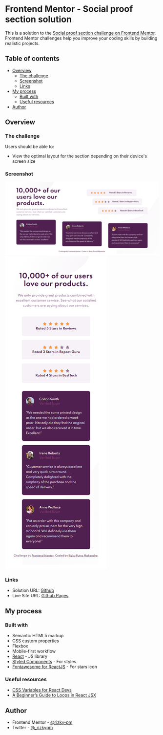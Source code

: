 # Frontend Mentor - Social proof section solution

This is a solution to the [Social proof section challenge on Frontend Mentor](https://www.frontendmentor.io/challenges/social-proof-section-6e0qTv_bA). Frontend Mentor challenges help you improve your coding skills by building realistic projects.

## Table of contents

-   [Overview](#overview)
    -   [The challenge](#the-challenge)
    -   [Screenshot](#screenshot)
    -   [Links](#links)
-   [My process](#my-process)
    -   [Built with](#built-with)
    -   [Useful resources](#useful-resources)
-   [Author](#author)

## Overview

### The challenge

Users should be able to:

-   View the optimal layout for the section depending on their device's screen size

### Screenshot

![Desktop Preview](./result_screenshots/desktop-preview.png)
![Mobile Preview](./result_screenshots/mobile-preview.png)

### Links

-   Solution URL: [Github](https://github.com/rizky-pm/fm_social-proof-section)
-   Live Site URL: [Github Pages](https://rizky-pm.github.io/fm_social-proof-section/)

## My process

### Built with

-   Semantic HTML5 markup
-   CSS custom properties
-   Flexbox
-   Mobile-first workflow
-   [React](https://reactjs.org/) - JS library
-   [Styled Components](https://styled-components.com/) - For styles
-   [Fontawesome for ReactJS](https://fontawesome.com/v5.15/how-to-use/on-the-web/using-with/react) - For stars icon

### Useful resources

-   [CSS Variables for React Devs](https://www.joshwcomeau.com/css/css-variables-for-react-devs/)
-   [A Beginner’s Guide to Loops in React JSX](https://www.telerik.com/blogs/beginners-guide-loops-in-react-jsx)

## Author

-   Frontend Mentor - [@rizky-pm](https://www.frontendmentor.io/profile/rizky-pm)
-   Twitter - [@\_rizkypm](https://twitter.com/_rizkypm)
